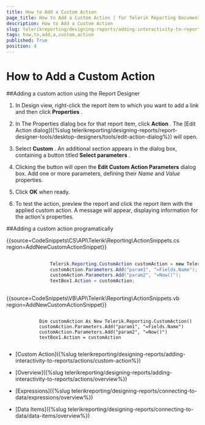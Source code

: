 ```yaml
---
title: How to Add a Custom Action
page_title: How to Add a Custom Action | for Telerik Reporting Documentation
description: How to Add a Custom Action
slug: telerikreporting/designing-reports/adding-interactivity-to-reports/actions/how-to/how-to-add-a-custom-action
tags: how,to,add,a,custom,action
published: True
position: 4
---
```


# How to Add a Custom Action



##Adding a custom action using the Report Designer

1. In Design view, right-click the report item to which you want to add a link and then click __Properties__ .             

1. In The Properties dialog box for that report item, click __Action__ .               The [Edit Action dialog]({%slug telerikreporting/designing-reports/report-designer-tools/desktop-designers/tools/edit-action-dialog%}) will open.             

1. Select __Custom__ . An additional section appears in the dialog box, containing a button titled __Select parameters__ .             

1. Clicking the button will open the __Edit Custom Action Parameters__  dialog box.               Add one or more parameters, defining their *Name*  and *Value*  properties.             

1. Click __OK__  when ready.             

1. To test the action, preview the report and click the report item with the applied custom action.                A message will appear, displaying information for the action's properties.             

##Adding a custom action programatically

{{source=CodeSnippets\CS\API\Telerik\Reporting\ActionSnippets.cs region=AddNewCustomActionSnippet}}
````C#
	
	            Telerik.Reporting.CustomAction customAction = new Telerik.Reporting.CustomAction();
	            customAction.Parameters.Add("param1", "=Fields.Name");
	            customAction.Parameters.Add("param2", "=Now()");
	            textBox1.Action = customAction;
	
````
{{source=CodeSnippets\VB\API\Telerik\Reporting\ActionSnippets.vb region=AddNewCustomActionSnippet}}
````VB
	
	        Dim customAction As New Telerik.Reporting.CustomAction()
	        customAction.Parameters.Add("param1", "=Fields.Name")
	        customAction.Parameters.Add("param2", "=Now()")
	        textBox1.Action = customAction
	
````



 * [Custom Action]({%slug telerikreporting/designing-reports/adding-interactivity-to-reports/actions/custom-action%})

 * [Overview]({%slug telerikreporting/designing-reports/adding-interactivity-to-reports/actions/overview%})

 * [Expressions]({%slug telerikreporting/designing-reports/connecting-to-data/expressions/overview%})

 * [Data Items]({%slug telerikreporting/designing-reports/connecting-to-data/data-items/overview%})
